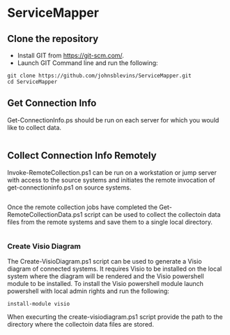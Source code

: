 # ServiceMapper
## Clone the repository
* Install GIT from https://git-scm.com/.
* Launch GIT Command line and run the following:
```
git clone https://github.com/johnsblevins/ServiceMapper.git
cd ServiceMapper
```
## Get Connection Info
Get-ConnectionInfo.ps should be run on each server for which you would like to collect data.  
```

```

## Collect Connection Info Remotely
Invoke-RemoteCollection.ps1 can be run on a workstation or jump server with access to the source systems and initiates the remote invocation of get-connectioninfo.ps1 on source systems.

```
```
Once the remote collection jobs have completed the Get-RemoteCollectionData.ps1 script can be used to collect the collectoin data files from the remote systems and save them to a single local directory.

```
```

### Create Visio Diagram
The Create-VisioDiagram.ps1 script can be used to generate a Visio diagram of connected systems.  It requires Visio to be installed on the local system where the diagram will be rendered and the Visio powershell module to be installed.  To install the Visio powershell module launch powershell with local admin rights and run the following:
```
install-module visio 
```

When execurting the create-visiodiagram.ps1 script provide the path to the directory where the collectoin data files are stored.
```
```

